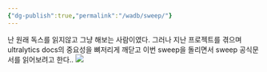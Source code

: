 ```yaml
---
{"dg-publish":true,"permalink":"/wadb/sweep/"}
---
```


난 원래 독스를 읽지않고 그냥 해보는 사람이였다.
그러나 지난 프로젝트를 겪으며 ultralytics docs의 중요성을 뼈저리게 깨닫고
이번 sweep을 돌리면서 sweep 공식문서를 읽어보려고 한다..
![](https://i.imgur.com/oZFUwdJ.png)
